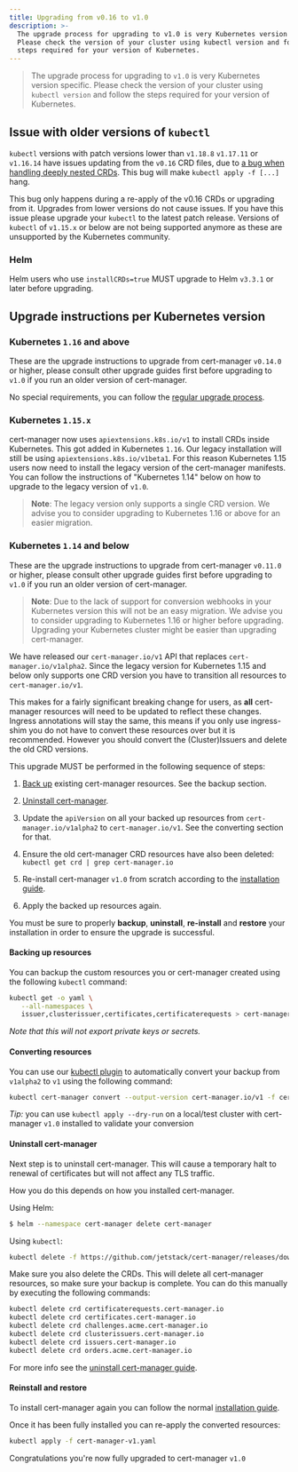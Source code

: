 ```yaml
---
title: Upgrading from v0.16 to v1.0
description: >-
  The upgrade process for upgrading to v1.0 is very Kubernetes version specific.
  Please check the version of your cluster using kubectl version and follow the
  steps required for your version of Kubernetes.
---
```


> The upgrade process for upgrading to `v1.0` is very Kubernetes version
> specific. Please check the version of your cluster using `kubectl version` and
> follow the steps required for your version of Kubernetes.

## Issue with older versions of `kubectl`

`kubectl` versions with patch versions lower than `v1.18.8` `v1.17.11` or
`v1.16.14` have issues updating from the `v0.16` CRD files, due to
[a bug when handling deeply nested CRDs](https://github.com/kubernetes/kubernetes/issues/91615).
This bug will make `kubectl apply -f [...]` hang.

This bug only happens during a re-apply of the v0.16 CRDs or upgrading from it.
Upgrades from lower versions do not cause issues. If you have this issue please
upgrade your `kubectl` to the latest patch release. Versions of `kubectl` of
`v1.15.x` or below are not being supported anymore as these are unsupported by
the Kubernetes community.

### Helm

Helm users who use `installCRDs=true` MUST upgrade to Helm `v3.3.1` or later
before upgrading.

## Upgrade instructions per Kubernetes version

### Kubernetes `1.16` and above

These are the upgrade instructions to upgrade from cert-manager `v0.14.0` or
higher, please consult other upgrade guides first before upgrading to `v1.0` if
you run an older version of cert-manager.

No special requirements, you can follow the [regular upgrade process](../).

### Kubernetes `1.15.x`

cert-manager now uses `apiextensions.k8s.io/v1` to install CRDs inside
Kubernetes. This got added in Kubernetes `1.16`. Our legacy installation will
still be using `apiextensions.k8s.io/v1beta1`. For this reason Kubernetes 1.15
users now need to install the legacy version of the cert-manager manifests. You
can follow the instructions of "Kubernetes 1.14" below on how to upgrade to the
legacy version of `v1.0`.

> **Note**: The legacy version only supports a single CRD version. We advise you
> to consider upgrading to Kubernetes 1.16 or above for an easier migration.

### Kubernetes `1.14` and below

These are the upgrade instructions to upgrade from cert-manager `v0.11.0` or
higher, please consult other upgrade guides first before upgrading to `v1.0` if
you run an older version of cert-manager.

> **Note**: Due to the lack of support for conversion webhooks in your
> Kubernetes version this will not be an easy migration. We advise you to
> consider upgrading to Kubernetes 1.16 or higher before upgrading. Upgrading
> your Kubernetes cluster might be easier than upgrading cert-manager.

We have released our `cert-manager.io/v1` API that replaces
`cert-manager.io/v1alpha2`. Since the legacy version for Kubernetes 1.15 and
below only supports one CRD version you have to transition all resources to
`cert-manager.io/v1`.

This makes for a fairly significant breaking change for users, as **all**
cert-manager resources will need to be updated to reflect these changes. Ingress
annotations will stay the same, this means if you only use ingress-shim you do
not have to convert these resources over but it is recommended. However you
should convert the (Cluster)Issuers and delete the old CRD versions.

This upgrade MUST be performed in the following sequence of steps:

1. [Back up](../../../tutorials/backup/) existing cert-manager resources. See
   the backup section.

2. [Uninstall cert-manager](../../uninstall/).

3. Update the `apiVersion` on all your backed up resources from
   `cert-manager.io/v1alpha2` to `cert-manager.io/v1`. See the converting
   section for that.

4. Ensure the old cert-manager CRD resources have also been deleted:
   `kubectl get crd | grep cert-manager.io`

5. Re-install cert-manager `v1.0` from scratch according to the
   [installation guide](../../).

6. Apply the backed up resources again.

You must be sure to properly **backup**, **uninstall**, **re-install** and
**restore** your installation in order to ensure the upgrade is successful.

#### Backing up resources

You can backup the custom resources you or cert-manager created using the
following `kubectl` command:

```bash
kubectl get -o yaml \
   --all-namespaces \
   issuer,clusterissuer,certificates,certificaterequests > cert-manager-backup.yaml
```

_Note that this will not export private keys or secrets._

#### Converting resources

You can use our [kubectl plugin](../../../usage/kubectl-plugin/) to
automatically convert your backup from `v1alpha2` to `v1` using the following
command:

```bash
kubectl cert-manager convert --output-version cert-manager.io/v1 -f cert-manager-backup.yaml > cert-manager-v1.yaml
```

_Tip:_ you can use `kubectl apply --dry-run` on a local/test cluster with
cert-manager `v1.0` installed to validate your conversion

#### Uninstall cert-manager

Next step is to uninstall cert-manager. This will cause a temporary halt to
renewal of certificates but will not affect any TLS traffic.

How you do this depends on how you installed cert-manager.

Using Helm:

```bash
$ helm --namespace cert-manager delete cert-manager
```

Using `kubectl`:

```bash
kubectl delete -f https://github.com/jetstack/cert-manager/releases/download/vX.Y.Z/cert-manager.yaml
```

Make sure you also delete the CRDs. This will delete all cert-manager resources,
so make sure your backup is complete. You can do this manually by executing the
following commands:

```bash
kubectl delete crd certificaterequests.cert-manager.io
kubectl delete crd certificates.cert-manager.io
kubectl delete crd challenges.acme.cert-manager.io
kubectl delete crd clusterissuers.cert-manager.io
kubectl delete crd issuers.cert-manager.io
kubectl delete crd orders.acme.cert-manager.io
```

For more info see the [uninstall cert-manager guide](../../uninstall/).

#### Reinstall and restore

To install cert-manager again you can follow the normal
[installation guide](../../).

Once it has been fully installed you can re-apply the converted resources:

```bash
kubectl apply -f cert-manager-v1.yaml
```

Congratulations you're now fully upgraded to cert-manager `v1.0`

